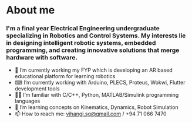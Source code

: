 # About me


### I'm a final year Electrical Engineering undergraduate specializing in Robotics and Control Systems. My interests lie in designing intelligent robotic systems, embedded programming, and creating innovative solutions that merge hardware with software.

- 🦾 I’m currently working my FYP which is developing an AR based educational platform for learning robotics
- ⌨ I’m currently working with Arduino, PLECS, Proteus, Wokwi, Flutter development tools
- 👩‍💻 I’m familiar with C/C++, Python, MATLAB/Simulink programming languages
- 🤖 I’m learning concepts on Kinematics, Dynamics, Robot Simulation
- 📫 How to reach me: vihangi.sg@gmail.com / +94 71 066 7470


